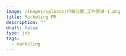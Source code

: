 ```yaml
---
image: /images/uploads/行銷公關_工作區域-1.png
title: Marketing PR
description: ""
draft: false
type: job
tags:
  - marketing
---
```

